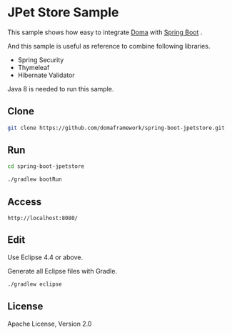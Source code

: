 JPet Store Sample
========================================

This sample shows how easy to integrate [Doma][doma] with  [Spring Boot][spring-boot] .

And this sample is useful as reference to combine following libraries.

- Spring Security 
- Thymeleaf
- Hibernate Validator

Java 8 is needed to run this sample.

Clone
--------

```sh
git clone https://github.com/domaframework/spring-boot-jpetstore.git
```

Run
--------

```sh
cd spring-boot-jpetstore
```

```sh
./gradlew bootRun
```

Access
--------

```
http://localhost:8080/
```

Edit
--------

Use Eclipse 4.4 or above.

Generate all Eclipse files with Gradle.

```sh
./gradlew eclipse
```

License
-------

Apache License, Version 2.0

[doma]: https://github.com/domaframework/doma
[spring-boot]: https://github.com/spring-projects/spring-boot

